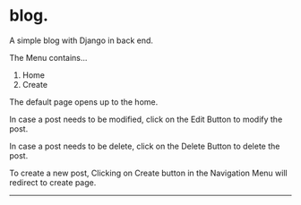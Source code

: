 # blog.
A simple blog with Django in back end.

The Menu contains...
1. Home 
2. Create

The default page opens up to the home.

In case a post needs to be modified, click on the Edit Button to modify the post.

In case a post needs to be delete, click on the Delete Button to delete the post.

To create a new post, Clicking on Create button in the Navigation Menu will redirect to create page.
***


